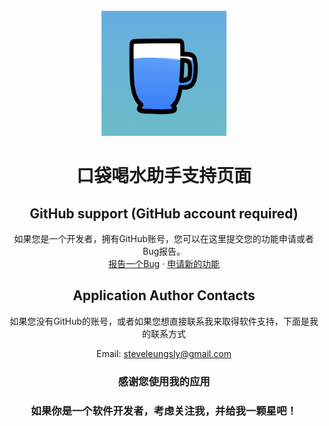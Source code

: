 <!-- PROJECT LOGO -->
<br />
<div align="center">
  <a href="https://github.com/SteveLeungYL/WaterTracker">
    <img src="../AppIcon/AppIcon.png" alt="Logo" width="200" height="200">
  </a>

  <h1 align="center">口袋喝水助手支持页面</h3>

## GitHub support (GitHub account required)
  <p align="center">
    如果您是一个开发者，拥有GitHub账号，您可以在这里提交您的功能申请或者Bug报告。
    <br />
    <a href="https://github.com/SteveLeungYL/WaterTracker/issues/new?labels=bug&template=bug-report---.md">报告一个Bug</a>
    ·
    <a href="https://github.com/SteveLeungYL/WaterTracker/issues/new?labels=enhancement&template=feature-request---.md">申请新的功能</a>
  </p>

## Application Author Contacts
如果您没有GitHub的账号，或者如果您想直接联系我来取得软件支持，下面是我的联系方式

Email: steveleungsly@gmail.com

### 感谢您使用我的应用

### 如果你是一个软件开发者，考虑关注我，并给我一颗星吧！

</div>


